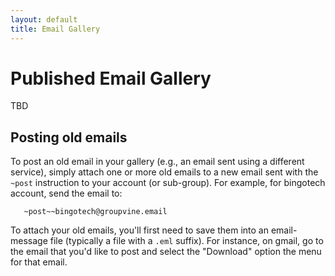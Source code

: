 ```yaml
---
layout: default
title: Email Gallery
---
```


# Published Email Gallery

TBD

## Posting old emails

To post an old email in your gallery (e.g., an email sent using a
different service), simply attach one or more old emails to a new
email sent with the ```~post``` instruction to your account (or
sub-group).  For example, for bingotech account, send the email to:

```
   ~post~~bingotech@groupvine.email
```

To attach your old emails, you'll first need to save them into an email-message file
(typically a file with a ```.eml``` suffix).  For instance, on gmail, go to the email
that you'd like to post and select the "Download" option the menu for that email.
